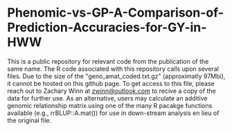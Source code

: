 # Phenomic-vs-GP-A-Comparison-of-Prediction-Accuracies-for-GY-in-HWW
This is a public repository for relevant code from the publication of the same name. The R code associated with this repository calls upon several files. Due to the size of the "geno_amat_coded.txt.gz" (approximatly 97Mbi), it cannot be hosted on this github page. To get access to this file, please reach out to Zachary Winn at zwinn@outlook.com to recive a copy of the data for further use. As an alternative, users may calculate an additive genomic relationship matrix using one of the many R pacakge functions available (e.g., rrBLUP::A.mat()) for use in down-stream analysis en lieu of the original file. 
